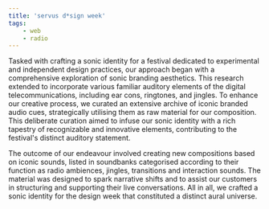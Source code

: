 ```yaml
---
title: 'servus d*sign week'
tags:
    - web
    - radio
---
```


Tasked with crafting a sonic identity for a festival dedicated to experimental and independent design practices, our approach began with a comprehensive exploration of sonic branding aesthetics. This research extended to incorporate various familiar auditory elements of the digital telecommunications, including ear cons, ringtones, and jingles. To enhance our creative process, we curated an extensive archive of iconic branded audio cues, strategically utilising them as raw material for our composition. This deliberate curation aimed to infuse our sonic identity with a rich tapestry of recognizable and innovative elements, contributing to the festival's distinct auditory statement.

The outcome of our endeavour involved creating new compositions based on iconic sounds, listed in soundbanks categorised according to their function as radio ambiences, jingles, transitions and interaction sounds. The material was designed to spark narrative shifts and to assist our customers in structuring and supporting their live conversations. All in all, we crafted a sonic identity for the design week that constituted a distinct aural universe.
